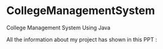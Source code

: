 # CollegeManagementSystem
College Management System Using Java

All the information about my project has shown in this PPT :


